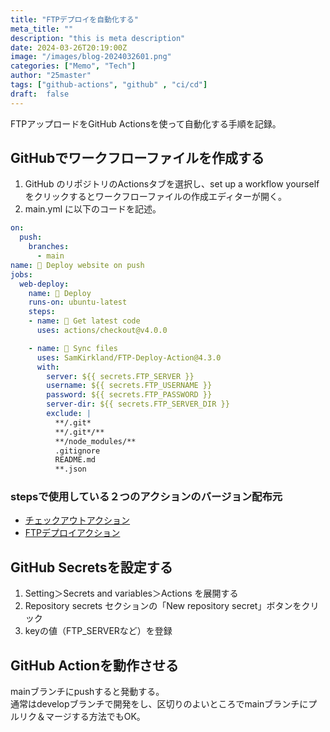 ```yaml
---
title: "FTPデプロイを自動化する"
meta_title: ""
description: "this is meta description"
date: 2024-03-26T20:19:00Z
image: "/images/blog-2024032601.png"
categories: ["Memo", "Tech"]
author: "25master"
tags: ["github-actions", "github" , "ci/cd"]
draft:  false
---
```


FTPアップロードをGitHub Actionsを使って自動化する手順を記録。

## GitHubでワークフローファイルを作成する

1. GitHub のリポジトリのActionsタブを選択し、set up a workflow yourself をクリックするとワークフローファイルの作成エディターが開く。
2. main.yml に以下のコードを記述。

```yml
on:
  push:
    branches:
      - main
name: 🚀 Deploy website on push
jobs:
  web-deploy:
    name: 🎉 Deploy
    runs-on: ubuntu-latest
    steps:
    - name: 🚚 Get latest code
      uses: actions/checkout@v4.0.0

    - name: 📂 Sync files
      uses: SamKirkland/FTP-Deploy-Action@4.3.0
      with:
        server: ${{ secrets.FTP_SERVER }}
        username: ${{ secrets.FTP_USERNAME }}
        password: ${{ secrets.FTP_PASSWORD }}
        server-dir: ${{ secrets.FTP_SERVER_DIR }}
        exclude: |
          **/.git*
          **/.git*/**
          **/node_modules/**
          .gitignore
          README.md
          **.json
```
### stepsで使用している２つのアクションのバージョン配布元

- [チェックアウトアクション](https://github.com/actions/checkout)
- [FTPデプロイアクション](https://github.com/SamKirkland/FTP-Deploy-Action)



## GitHub Secretsを設定する

1. Setting＞Secrets and variables＞Actions を展開する
2. Repository secrets セクションの「New repository secret」ボタンをクリック
3. keyの値（FTP_SERVERなど）を登録

## GitHub Actionを動作させる

mainブランチにpushすると発動する。  
通常はdevelopブランチで開発をし、区切りのよいところでmainブランチにプルリク＆マージする方法でもOK。
